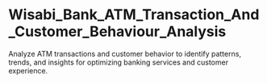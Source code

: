 # Wisabi_Bank_ATM_Transaction_And_Customer_Behaviour_Analysis
Analyze ATM transactions and customer behavior to identify patterns, trends, and insights for optimizing banking services and customer experience.
